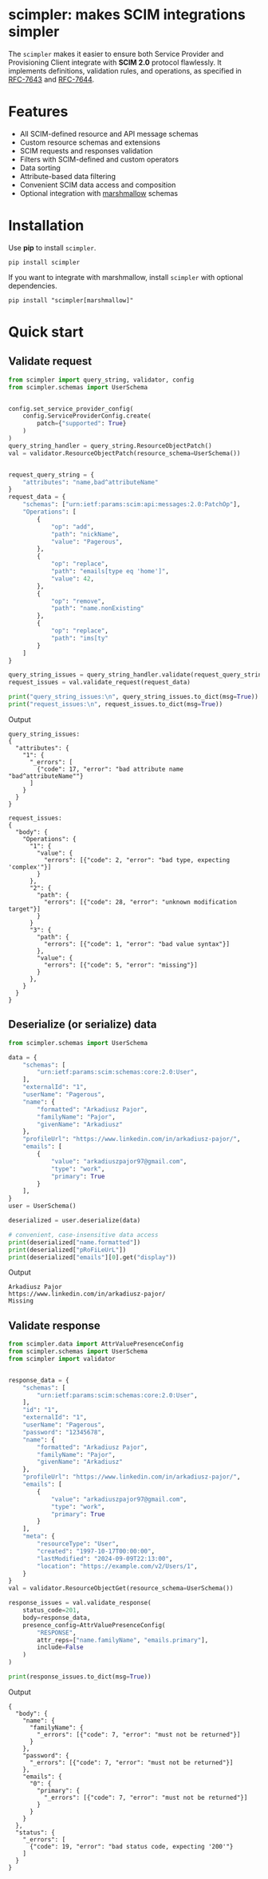 # scimpler: makes SCIM integrations simpler


The `scimpler` makes it easier to ensure both Service Provider and Provisioning Client
integrate with **SCIM 2.0** protocol flawlessly. It implements definitions, validation rules, and
operations, as specified in [RFC-7643](https://www.rfc-editor.org/rfc/rfc7643) 
and [RFC-7644](https://www.rfc-editor.org/rfc/rfc7644).

# Features
- All SCIM-defined resource and API message schemas
- Custom resource schemas and extensions
- SCIM requests and responses validation
- Filters with SCIM-defined and custom operators
- Data sorting
- Attribute-based data filtering
- Convenient SCIM data access and composition
- Optional integration with [marshmallow](docs/api_reference/scimpler_ext/marshmallow.md) schemas

# Installation

Use **pip** to install `scimpler`.

```
pip install scimpler
```

If you want to integrate with marshmallow, install `scimpler` with optional dependencies.

```
pip install "scimpler[marshmallow]"
```

# Quick start
## Validate request

```python
from scimpler import query_string, validator, config
from scimpler.schemas import UserSchema


config.set_service_provider_config(
    config.ServiceProviderConfig.create(
        patch={"supported": True}
    )
)
query_string_handler = query_string.ResourceObjectPatch()
val = validator.ResourceObjectPatch(resource_schema=UserSchema())


request_query_string = {
    "attributes": "name,bad^attributeName"
}
request_data = {
    "schemas": ["urn:ietf:params:scim:api:messages:2.0:PatchOp"],
    "Operations": [
        {
            "op": "add",
            "path": "nickName",
            "value": "Pagerous",
        },
        {
            "op": "replace",
            "path": "emails[type eq 'home']",
            "value": 42,
        },
        {
            "op": "remove",
            "path": "name.nonExisting"
        },
        {
            "op": "replace",
            "path": "ims[ty"
        }
    ]
}

query_string_issues = query_string_handler.validate(request_query_string)
request_issues = val.validate_request(request_data)

print("query_string_issues:\n", query_string_issues.to_dict(msg=True))
print("request_issues:\n", request_issues.to_dict(msg=True))
```

Output
```
query_string_issues:
{
  "attributes": {
    "1": {
      "_errors": [
        {"code": 17, "error": "bad attribute name "bad^attributeName""}
      ]
    }
  }
}

request_issues:
{
  "body": {
    "Operations": {
      "1": {
        "value": {
          "errors": [{"code": 2, "error": "bad type, expecting 'complex'"}]
        }
      },
      "2": {
        "path": {
          "errors": [{"code": 28, "error": "unknown modification target"}]
        }
      }
      "3": {
        "path": {
          "errors": [{"code": 1, "error": "bad value syntax"}]
        },
        "value": {
          "errors": [{"code": 5, "error": "missing"}]
        }
      },
    }
  }
}
```

## Deserialize (or serialize) data

```python
from scimpler.schemas import UserSchema

data = {
    "schemas": [
        "urn:ietf:params:scim:schemas:core:2.0:User",
    ],
    "externalId": "1",
    "userName": "Pagerous",
    "name": {
        "formatted": "Arkadiusz Pajor",
        "familyName": "Pajor",
        "givenName": "Arkadiusz"
    },
    "profileUrl": "https://www.linkedin.com/in/arkadiusz-pajor/",
    "emails": [
        {
            "value": "arkadiuszpajor97@gmail.com",
            "type": "work",
            "primary": True
        }
    ],
}
user = UserSchema()

deserialized = user.deserialize(data)

# convenient, case-insensitive data access
print(deserialized["name.formatted"])
print(deserialized["pRoFiLeUrL"])
print(deserialized["emails"][0].get("display"))
```
Output
```
Arkadiusz Pajor
https://www.linkedin.com/in/arkadiusz-pajor/
Missing
```

## Validate response

```python
from scimpler.data import AttrValuePresenceConfig
from scimpler.schemas import UserSchema
from scimpler import validator


response_data = {
    "schemas": [
        "urn:ietf:params:scim:schemas:core:2.0:User",
    ],
    "id": "1",
    "externalId": "1",
    "userName": "Pagerous",
    "password": "12345678",
    "name": {
        "formatted": "Arkadiusz Pajor",
        "familyName": "Pajor",
        "givenName": "Arkadiusz"
    },
    "profileUrl": "https://www.linkedin.com/in/arkadiusz-pajor/",
    "emails": [
        {
            "value": "arkadiuszpajor97@gmail.com",
            "type": "work",
            "primary": True
        }
    ],
    "meta": {
        "resourceType": "User",
        "created": "1997-10-17T00:00:00",
        "lastModified": "2024-09-09T22:13:00",
        "location": "https://example.com/v2/Users/1",
    }
}
val = validator.ResourceObjectGet(resource_schema=UserSchema())

response_issues = val.validate_response(
    status_code=201,
    body=response_data,
    presence_config=AttrValuePresenceConfig(
        "RESPONSE",
        attr_reps=["name.familyName", "emails.primary"],
        include=False
    )
)

print(response_issues.to_dict(msg=True))
```
Output
```
{
  "body": {
    "name": {
      "familyName": {
        "_errors": [{"code": 7, "error": "must not be returned"}]
      }
    },
    "password": {
      "_errors": [{"code": 7, "error": "must not be returned"}]
    },
    "emails": {
      "0": {
        "primary": {
          "_errors": [{"code": 7, "error": "must not be returned"}]
        }
      }
    }
  },
  "status": {
    "_errors": [
      {"code": 19, "error": "bad status code, expecting '200'"}
    ]
  }
}
```
